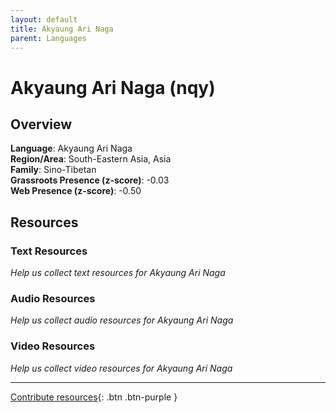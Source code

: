 ```yaml
---
layout: default
title: Akyaung Ari Naga
parent: Languages
---
```


# Akyaung Ari Naga (nqy)

## Overview

**Language**: Akyaung Ari Naga  
**Region/Area**: South-Eastern Asia, Asia  
**Family**: Sino-Tibetan  
**Grassroots Presence (z-score)**: -0.03  
**Web Presence (z-score)**: -0.50  

## Resources

### Text Resources
*Help us collect text resources for Akyaung Ari Naga*

### Audio Resources
*Help us collect audio resources for Akyaung Ari Naga*

### Video Resources
*Help us collect video resources for Akyaung Ari Naga*

---

[Contribute resources](https://forms.office.com/e/1SfLJx3u1r){: .btn .btn-purple }

